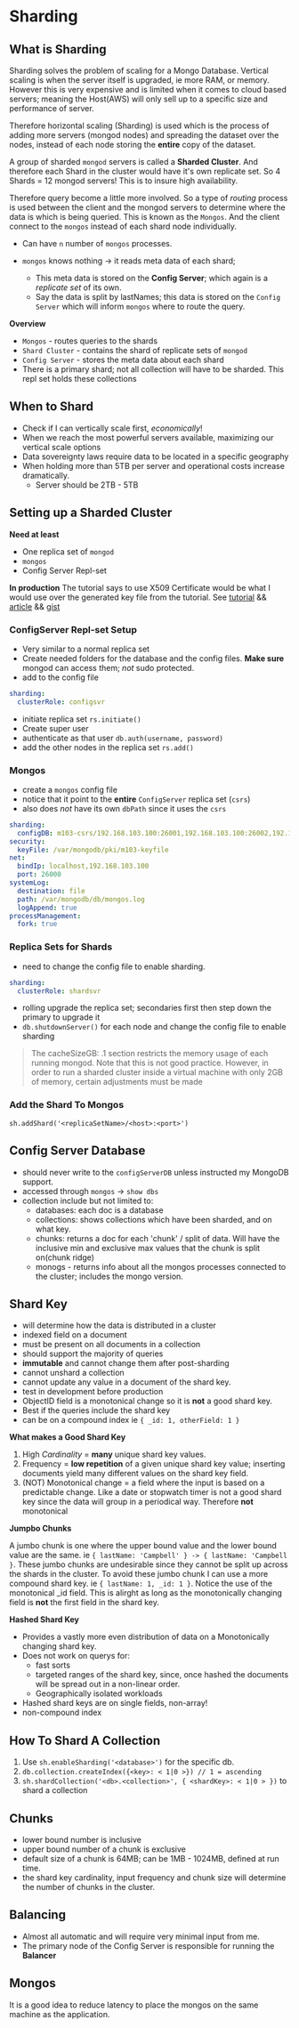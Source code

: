 # Sharding

## What is Sharding

Sharding solves the problem of scaling for a Mongo Database. Vertical scaling is when the server itself is upgraded, ie more RAM, or memory. However this is very expensive and is limited when it comes to cloud based servers; meaning the Host(AWS) will only sell up to a specific size and performance of server.

Therefore horizontal scaling (Sharding) is used which is the process of adding more servers (mongod nodes) and spreading the dataset over the nodes, instead of each node storing the **entire** copy of the dataset.

A group of sharded `mongod` servers is called a **Sharded Cluster**. And therefore each Shard in the cluster would have it's own replicate set. So 4 Shards = 12 mongod servers! This is to insure high availability.

Therefore query become a little more involved. So a type of _routing_ process is used between the client and the mongod servers to determine where the data is which is being queried. This is known as the `Mongos`. And the client connect to the `mongos` instead of each shard node individually.

- Can have `n` number of `mongos` processes.
- `mongos` knows nothing -> it reads meta data of each shard;

  - This meta data is stored on the **Config Server**; which again is a _replicate set_ of its own.
  - Say the data is split by lastNames; this data is stored on the `Config Server` which will inform `mongos` where to route the query.

**Overview**

- `Mongos` - routes queries to the shards
- `Shard Cluster` - contains the shard of replicate sets of `mongod`
- `Config Server` - stores the meta data about each shard
- There is a primary shard; not all collection will have to be sharded. This repl set holds these collections

## When to Shard

- Check if I can vertically scale first, _economically_!
- When we reach the most powerful servers available, maximizing our vertical scale options
- Data sovereignty laws require data to be located in a specific geography
- When holding more than 5TB per server and operational costs increase dramatically.
  - Server should be 2TB - 5TB

## Setting up a Sharded Cluster

**Need at least**

- One replica set of `mongod`
- `mongos`
- Config Server Repl-set

**In production** The tutorial says to use X509 Certificate would be what I would use over the generated key file from the tutorial. See [tutorial](https://hackernoon.com/create-a-mongodb-sharded-cluster-with-ssl-enabled-dace56bc7a17) && [article](https://medium.com/@rossbulat/deploy-a-3-node-mongodb-3-6-replica-set-with-x-509-authentication-self-signed-certificates-d539fda94db4) && [gist](https://gist.github.com/natac13/d12718a534bbc39428e8a974c740f323)

### ConfigServer Repl-set Setup

- Very similar to a normal replica set
- Create needed folders for the database and the config files. **Make sure** mongod can access them; _not_ sudo protected.
- add to the config file

```yaml
sharding:
  clusterRole: configsvr
```

- initiate replica set `rs.initiate()`
- Create super user
- authenticate as that user `db.auth(username, password)`
- add the other nodes in the replica set `rs.add()`

### Mongos

- create a `mongos` config file
- notice that it point to the **entire** `ConfigServer` replica set (`csrs`)
- also does _not_ have its own `dbPath` since it uses the `csrs`

```yaml
sharding:
  configDB: m103-csrs/192.168.103.100:26001,192.168.103.100:26002,192.168.103.100:26003
security:
  keyFile: /var/mongodb/pki/m103-keyfile
net:
  bindIp: localhost,192.168.103.100
  port: 26000
systemLog:
  destination: file
  path: /var/mongodb/db/mongos.log
  logAppend: true
processManagement:
  fork: true
```

### Replica Sets for Shards

- need to change the config file to enable sharding.

```yaml
sharding:
  clusterRole: shardsvr
```

- rolling upgrade the replica set; secondaries first then step down the primary to upgrade it
- `db.shutdownServer()` for each node and change the config file to enable sharding

> The cacheSizeGB: .1 section restricts the memory usage of each running mongod. Note that this is not good practice. However, in order to run a sharded cluster inside a virtual machine with only 2GB of memory, certain adjustments must be made

### Add the Shard To Mongos

```shell
sh.addShard('<replicaSetName>/<host>:<port>')
```

## Config Server Database

- should never write to the `configServerDB` unless instructed my MongoDB support.
- accessed through `mongos` -> `show dbs`
- collection include but not limited to:
  - databases: each doc is a database
  - collections: shows collections which have been sharded, and on what key.
  - chunks: returns a doc for each 'chunk' / split of data. Will have the inclusive min and exclusive max values that the chunk is split on(chunk ridge)
  - monogs - returns info about all the mongos processes connected to the cluster; includes the mongo version.

## Shard Key

- will determine how the data is distributed in a cluster
- indexed field on a document
- must be present on all documents in a collection
- should support the majority of queries
- **immutable** and cannot change them after post-sharding
- cannot unshard a collection
- cannot update any value in a document of the shard key.
- test in development before production
- ObjectID field is a monotonical change so it is **not** a good shard key.
- Best if the queries include the shard key
- can be on a compound index ie `{ _id: 1, otherField: 1 }`

**What makes a Good Shard Key**

1. High _Cardinality_ = **many** unique shard key values.
2. Frequency = **low repetition** of a given unique shard key value; inserting documents yield many different values on the shard key field.
3. (NOT) Monotonical change = a field where the input is based on a predictable change. Like a date or stopwatch timer is not a good shard key since the data will group in a periodical way. Therefore **not** monotonical

**Jumpbo Chunks**

A jumbo chunk is one where the upper bound value and the lower bound value are the same. ie `{ lastName: 'Campbell' } -> { lastName: 'Campbell }`. These jumbo chunks are undesirable since they cannot be split up across the shards in the cluster. To avoid these jumbo chunk I can use a more compound shard key. ie `{ lastName: 1, _id: 1 }`. Notice the use of the monotonical \_id field. This is alirght as long as the monotonically changing field is **not** the first field in the shard key.

**Hashed Shard Key**

- Provides a vastly more even distribution of data on a Monotonically changing shard key.
- Does not work on querys for:
  - fast sorts
  - targeted ranges of the shard key, since, once hashed the documents will be spread out in a non-linear order.
  - Geographically isolated workloads
- Hashed shard keys are on single fields, non-array!
- non-compound index

## How To Shard A Collection

1. Use `sh.enableSharding('<database>')` for the specific db.
2. `db.collection.createIndex({<key>: < 1|0 >}) // 1 = ascending`
3. `sh.shardCollection('<db>.<collection>', { <shardKey>: < 1|0 > })` to shard a collection

## Chunks

- lower bound number is inclusive
- upper bound number of a chunk is exclusive
- default size of a chunk is 64MB; can be 1MB - 1024MB, defined at run time.
- the shard key cardinality, input frequency and chunk size will determine the number of chunks in the cluster.

## Balancing

- Almost all automatic and will require very minimal input from me.
- The primary node of the Config Server is responsible for running the **Balancer**

## Mongos

It is a good idea to reduce latency to place the mongos on the same machine as the application.
